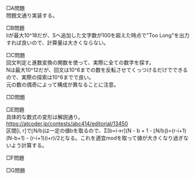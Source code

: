 □A問題  
問題文通り実装する。

□B問題  
liが最大10^18だが、Sへ追加した文字数が100を超えた時点で"Too Long"を出力すれば良いので、計算量は大きくならない。

□C問題  
回文判定と進数変換の関数を使って、実際に全ての数字を探す。  
Nは最大10^12だが、回文は10^6までの数を反転させてくっつけるだけでできるので、実際の探索は10^6までで良い。  
元の数の偶奇によって構成が異なることに注意。

□D問題  


□E問題  
具体的な数式の変形は解説通り。
https://atcoder.jp/contests/abc414/editorial/13450  
区間[i, r]で⌊N/b⌋は一定の値bを取るので、Σ[b=i→r](N - b + 1 - ⌊N/b⌋)=(r-i+1)(N-b+1) - (r-i+1)(i+r)/2となる。これを適宜modを取って値が大きくなり過ぎないよう計算する。

□F問題  


□G問題  


